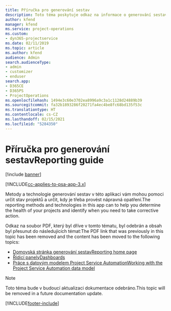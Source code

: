 ```yaml
---
title: Příručka pro generování sestav
description: Toto téma poskytuje odkaz na informace o generování sestav.
author: kfend
manager: kfend
ms.service: project-operations
ms.custom:
- dyn365-projectservice
ms.date: 02/11/2019
ms.topic: article
ms.author: kfend
audience: Admin
search.audienceType:
- admin
- customizer
- enduser
search.app:
- D365CE
- D365PS
- ProjectOperations
ms.openlocfilehash: 1494e3c60e3702ea8996a9c3a1c1128d24889b39
ms.sourcegitcommit: fa32b1893286f20271fa4ec4be8fc68bd135f53c
ms.translationtype: HT
ms.contentlocale: cs-CZ
ms.lasthandoff: 02/15/2021
ms.locfileid: "5284350"
---
```

# <a name="reporting-guide"></a><span data-ttu-id="194b6-103">Příručka pro generování sestav</span><span class="sxs-lookup"><span data-stu-id="194b6-103">Reporting guide</span></span>

[!include [banner](../../includes/psa-now-project-operations.md)]

[!INCLUDE[cc-applies-to-psa-app-3.x](../../includes/cc-applies-to-psa-app-3x.md)]

<span data-ttu-id="194b6-104">Metody a technologie generování sestav v této aplikaci vám mohou pomoci určit stav projektů a určit, kdy je třeba provést nápravná opatření.</span><span class="sxs-lookup"><span data-stu-id="194b6-104">The reporting methods and technologies in this app can to help you determine the health of your projects and identify when you need to take corrective action.</span></span> 

<span data-ttu-id="194b6-105">Odkaz na soubor PDF, který byl dříve v tomto tématu, byl odebrán a obsah byl přesunut do následujících témat:</span><span class="sxs-lookup"><span data-stu-id="194b6-105">The PDF link that was previously in this topic has been removed and the content has been moved to the following topics:</span></span>

- [<span data-ttu-id="194b6-106">Domovská stránka generování sestav</span><span class="sxs-lookup"><span data-stu-id="194b6-106">Reporting home page</span></span>](../reports-reporting-dynamics-365-project-service.md)
- [<span data-ttu-id="194b6-107">Řídicí panely</span><span class="sxs-lookup"><span data-stu-id="194b6-107">Dashboards</span></span>](../reports-dashboards.md)
- [<span data-ttu-id="194b6-108">Práce s datovým modelem Project Service Automation</span><span class="sxs-lookup"><span data-stu-id="194b6-108">Working with the Project Service Automation data model</span></span>](../reports-working-project-service-data-model.md)

> [!NOTE]
> <span data-ttu-id="194b6-109">Toto téma bude v budoucí aktualizaci dokumentace odebráno.</span><span class="sxs-lookup"><span data-stu-id="194b6-109">This topic will be removed in a future documentation update.</span></span> 


[!INCLUDE[footer-include](../../includes/footer-banner.md)]